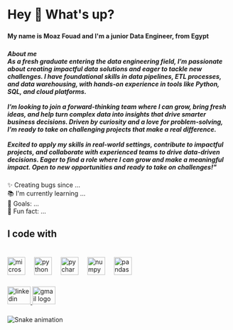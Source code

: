 <h1 align="left">Hey 👋 What's up?</h1>

###

<h4 align="left">My name is Moaz Fouad and I'm a junior Data Engineer, from Egypt</h4>

###

<h5 align="left">About me<br>As a fresh graduate entering the data engineering field, I’m passionate about creating impactful data solutions and eager to tackle new challenges. I have foundational skills in data pipelines, ETL processes, and data warehousing, with hands-on experience in tools like Python, SQL, and cloud platforms.<br><br>I’m looking to join a forward-thinking team where I can grow, bring fresh ideas, and help turn complex data into insights that drive smarter business decisions. Driven by curiosity and a love for problem-solving, I’m ready to take on challenging projects that make a real difference.<br><br>Excited to apply my skills in real-world settings, contribute to impactful projects, and collaborate with experienced teams to drive data-driven decisions. Eager to find a role where I can grow and make a meaningful impact. Open to new opportunities and ready to take on challenges!"</h5>

###

<p align="left">✨ Creating bugs since ...<br>📚 I'm currently learning ...<br>🎯 Goals: ...<br>🎲 Fun fact: ...</p>

###

<h2 align="left">I code with</h2>

###

<br clear="both">

<div align="left">
  <img src="https://cdn.jsdelivr.net/gh/devicons/devicon/icons/microsoftsqlserver/microsoftsqlserver-plain.svg" height="40" alt="microsoftsqlserver logo"  />
  <img width="12" />
  <img src="https://cdn.jsdelivr.net/gh/devicons/devicon/icons/python/python-original.svg" height="40" alt="python logo"  />
  <img width="12" />
  <img src="https://cdn.jsdelivr.net/gh/devicons/devicon/icons/pycharm/pycharm-original.svg" height="40" alt="pycharm logo"  />
  <img width="12" />
  <img src="https://cdn.jsdelivr.net/gh/devicons/devicon/icons/numpy/numpy-original.svg" height="40" alt="numpy logo"  />
  <img width="12" />
  <img src="https://cdn-icons-png.flaticon.com/512/3161/3161158.png" height="40" alt="pandas logo"  />
</div>

###

<div align="left">
  <a href="www.linkedin.com/in/moaz-fouad-400554203" target="_blank">
    <img src="https://raw.githubusercontent.com/maurodesouza/profile-readme-generator/master/src/assets/icons/social/linkedin/default.svg" width="52" height="40" alt="linkedin logo"  />
  </a>
  <a href="moaz.fouad29@gmail.com" target="_blank">
    <img src="https://raw.githubusercontent.com/maurodesouza/profile-readme-generator/master/src/assets/icons/social/gmail/default.svg" width="52" height="40" alt="gmail logo"  />
  </a>
</div>

###

<img src="https://raw.githubusercontent.com/mo3az/mo3az/output/snake.svg" alt="Snake animation" />

###
